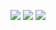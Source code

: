 ![](https://github-profile-summary-cards.vercel.app/api/cards/profile-details?username=KukovDev&theme=solarized_dark)
![](https://github-profile-summary-cards.vercel.app/api/cards/most-commit-language?username=KukovDev&theme=solarized_dark)
![](https://github-profile-summary-cards.vercel.app/api/cards/repos-per-language?username=KukovDev&theme=solarized_dark)
